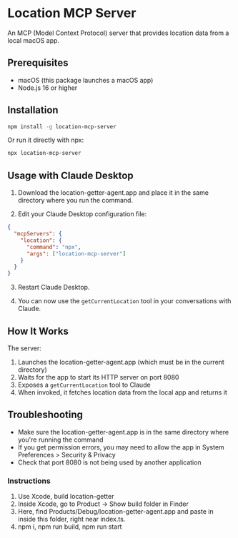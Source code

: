 # Location MCP Server

An MCP (Model Context Protocol) server that provides location data from a local macOS app.

## Prerequisites

- macOS (this package launches a macOS app)
- Node.js 16 or higher

## Installation

```bash
npm install -g location-mcp-server
```

Or run it directly with npx:

```bash
npx location-mcp-server
```

## Usage with Claude Desktop

1. Download the location-getter-agent.app and place it in the same directory where you run the command.

2. Edit your Claude Desktop configuration file:

```json
{
  "mcpServers": {
    "location": {
      "command": "npx",
      "args": ["location-mcp-server"]
    }
  }
}
```

3. Restart Claude Desktop.

4. You can now use the `getCurrentLocation` tool in your conversations with Claude.

## How It Works

The server:

1. Launches the location-getter-agent.app (which must be in the current directory)
2. Waits for the app to start its HTTP server on port 8080
3. Exposes a `getCurrentLocation` tool to Claude
4. When invoked, it fetches location data from the local app and returns it

## Troubleshooting

- Make sure the location-getter-agent.app is in the same directory where you're running the command
- If you get permission errors, you may need to allow the app in System Preferences > Security & Privacy
- Check that port 8080 is not being used by another application

### Instructions

1. Use Xcode, build location-getter
2. Inside Xcode, go to Product -> Show build folder in Finder
3. Here, find Products/Debug/location-getter-agent.app and paste in inside this folder, right near index.ts.
4. npm i, npm run build, npm run start
